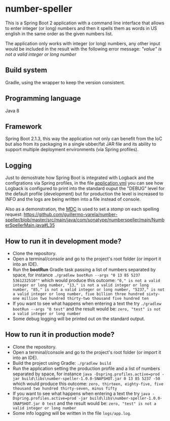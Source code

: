 # number-speller
This is a Spring Boot 2 application with a command line interface that allows to enter integer (or long) numbers and then it spells them as words in US english in the same order as the given numbers list.

The application only works with integer (or long) numbers, any other input would be included in the result with the following error message: *"value" is not a valid integer or long number*

## Build system
Gradle, using the wrapper to keep the version consistent.

## Programming language
Java 8

## Framework
Spring Boot 2.1.3, this way the application not only can benefit from the IoC but also from its packaging in a single ubber/fat JAR file and its ability to support multiple deployment environments (via Spring profiles).

## Logging
Just to demostrate how Spring Boot is integrated with Logback and the configrations via Spring profiles, in the file [application.yml](https://github.com/guillermo-varela/number-speller/blob/master/src/main/resources/application.yml) you can see how Logback is configured to print into the standard ouput the "DEBUG" level for the default profile (development) but for production the level is increased to INFO and the logs are being written into a file instead of console.

Also as a demonstration, the [MDC](https://logback.qos.ch/manual/mdc.html) is used to set a *stamp* on each spelling request: https://github.com/guillermo-varela/number-speller/blob/master/src/main/java/com/sonatype/numberspeller/main/NumberSpellerMain.java#L35

## How to run it in development mode?
- Clone the repository.
- Open a terminal/console and go to the project's root folder (or import it into an IDE).
- Run the **bootRun** Gradle task passing a list of numbers separated by space, for instance `./gradlew bootRun --args "0 13 85 5237 5361232510""` which would produce this outcome: `"0," is not a valid integer or long number, "13," is not a valid integer or long number, "85," is not a valid integer or long number, "5237," is not a valid integer or long number, five billion three hundred sixty-one million two hundred thirty-two thousand five hundred ten`
- If you want to see what happens when entering a text the try `./gradlew bootRun --args "0 test"` and the result would be: `zero, "test" is not a valid integer or long number`
- Some debug logging will be printed out on the standard output.

## How to run it in production mode?
- Clone the repository.
- Open a terminal/console and go to the project's root folder (or import it into an IDE).
- Build the project using Gradle: `./gradlew build`
- Run the application setting the production profile and a list of numbers separated by space, for instance `java -Dspring.profiles.active=prod -jar build\libs\number-speller-1.0.0-SNAPSHOT.jar 0 13 85 5237 -50` which would produce this outcome: `zero, thirteen, eighty-five, five thousand two hundred thirty-seven, minus fifty`
- If you want to see what happens when entering a text the try `java -Dspring.profiles.active=prod -jar build\libs\number-speller-1.0.0-SNAPSHOT.jar 0 test` and the result would be: `zero, "test" is not a valid integer or long number`
- Some info logging will be written in the file `logs/app.log`.

